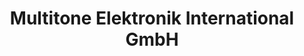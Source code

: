 ---
title: "Multitone Elektronik International GmbH"
url: /duesseldorf/multitone-elektronik-international-gmbh/
shop: Elektronik
---